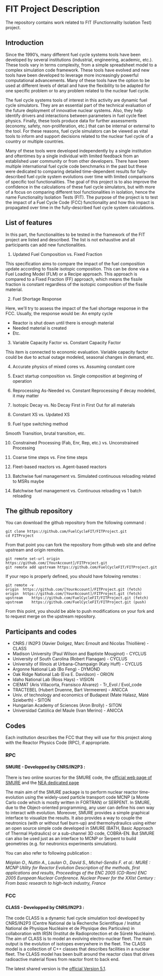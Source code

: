 # FIT Project Description

The repository contains work related to FIT (Functionnality Isolation Test) project.

[//]: # (-------------------------------------------------------------------------------------------------------)
[//]: # (-------------------------------------------------------------------------------------------------------)
## Introduction
[//]: # (-------------------------------------------------------------------------------------------------------)
[//]: # (-------------------------------------------------------------------------------------------------------)

Since the 1990’s, many different fuel cycle systems tools have been developed by several institutions (industrial, engineering, academic, etc.). These tools vary in terms complexity, from a simple spreadsheet model to a complex simulation code framework. These tools have evolved and new tools have been developed to leverage more increasingly powerful computational advancements. Many of these tools have the option to be used at different levels of detail and have the flexibility to be adapted for one specific problem or to any problem related to the nuclear fuel cycle.

The fuel cycle systems tools of interest in this activity are dynamic fuel cycle simulators. They are an essential part of the technical evaluation of the future deployment of innovative nuclear systems. Also, they help identify drivers and interactions between parameters in fuel cycle fleet physics. Finally, these tools produce data for further assessments (economy, safety, non-proliferation, etc.) that can be internal or external to the tool. For these reasons, fuel cycle simulators can be viewed as vital tools to inform and support decisions related to the nuclear fuel cycle of a country or multiple countries.

Many of these tools were developed independently by a single institution and oftentimes by a single individual with limited feedback from an established user community or from other developers. There have been multiple international fuel cycle code benchmarks in the past but these were dedicated to comparing detailed time-dependent results for fully-described fuel cycle system evolutions over time with limited comparisons of specific tool functionalities. The goal of this project is to also improve the confidence in the calculations of these fuel cycle simulators, but with more of a focus on comparing different tool functionalities in isolation, hence the name Functionality Isolation Tests (FIT). The purpose of the project is to test the impact of a Fuel Cycle Code (FCC) functionality and how this impact is propagated over time in the fully-described fuel cycle system calculations.


[//]: # (-------------------------------------------------------------------------------------------------------)
[//]: # (-------------------------------------------------------------------------------------------------------)
## List of features
[//]: # (-------------------------------------------------------------------------------------------------------)
[//]: # (-------------------------------------------------------------------------------------------------------)

In this part, the functionalities to be tested in the framework of the FIT project are listed and described. The list is not exhaustive and all participants can add new functionalities. 

1. Updated Fuel Composition vs. Fixed Fraction

This specification aims to compare the impact of the fuel composition update according to fissile isotopic composition. This can be done via a Fuel Loading Model (FLM) or a Recipe approach. This approach is compared to a Fixed Fraction (FF) approach, which means the fissile fraction is constant regardless of the isotopic composition of the fissile material.

2. Fuel Shortage Response

Here, we'll try to assess the impact of the fuel shortage response in the FCC. Usually, the response would be: 
An empty cycle

- Reactor is shut down until there is enough material
- Needed material is created
- Etc.

3. Variable Capacity Factor vs. Constant Capacity Factor

This item is connected to economic evaluation. Variable capacity factor could be due to actual outage modeled, seasonal changes in demand, etc.

4. Accurate physics of mixed cores vs. Assuming constant core

5. Exact startup composition   vs. Single composition at beginning of operation

6. Reprocessing As-Needed vs. Constant Reprocessing   if decay modeled, it may matter

7. Isotopic Decay vs. No Decay First in First Out for all materials

8. Constant XS vs. Updated XS

9. Fuel type switching method

Smooth Transition, brutal transition, etc.                                 
                                            
10. Constrained Processing (Fab, Enr, Rep, etc.) vs. Unconstrained Processing

11. Coarse time steps   vs. Fine time steps

12. Fleet-based reactors vs. Agent-based reactors

13. Batchwise fuel management vs. Simulated continuous reloading related to MSRs maybe

14. Batchwise fuel management vs. Continuous reloading vs 1 batch reloading

[//]: # (-------------------------------------------------------------------------------------------------------)
[//]: # (-------------------------------------------------------------------------------------------------------)
## The github repository
[//]: # (-------------------------------------------------------------------------------------------------------)
[//]: # (-------------------------------------------------------------------------------------------------------)

You can download the github repository from the following command : 

    git clone https://github.com/FuelCycleFIT/FITProject.git
    cd FITProject

From that point you can fork the repository from github web site and define upstream and origin remotes. 

    git remote set-url origin https://github.com/[YourAccount]/FITProject.git
    git remote add upstream https://github.com/FuelCycleFIT/FITProject.git

If your repo is properly defined, you should have folowing remotes :

    git remote -v
    origin  https://github.com/[YourAccount]/FITProject.git (fetch)
    origin  https://github.com/[YourAccount]/FITProject.git (fetch)
    upstream    https://github.com/FuelCycleFIT/FITProject.git (fetch)
    upstream    https://github.com/FuelCycleFIT/FITProject.git (push)

From this point, you should be able to push modifications on your fork and to request merge on the upstream repository.

[//]: # (-------------------------------------------------------------------------------------------------------)
[//]: # (-------------------------------------------------------------------------------------------------------)
## Participants and codes
[//]: # (-------------------------------------------------------------------------------------------------------)
[//]: # (-------------------------------------------------------------------------------------------------------)

- CNRS / IN2P3 (Xavier Doligez, Marc Ernoult and Nicolas Thiollière) - CLASS
- Madison University (Paul Wilson and Baptiste Mouginot) - CYCLUS
- University of South Carolina (Robert Flanagan) - CYCLUS
- University of Illinois at Urbana-Champaign (Katy Huff) - CYCLUS
- Argonne National Lab (Bo Feng) - DYMOND
- Oak Ridge National Lab (Eva E. Davidson) - ORION
- Idaho National Lab (Ross Hays) - VISION
- CIEMAT (Aris Villacorta, Fransisco Alvarez) - Tr_Evol / Evol_code
- TRACTEBEL (Hubert Druenne, Bart Vermeeren) - ANICCA
- Univ. of technology and economics of Budapest (Mate Halasz, Màté Szieberth) - SITON
- Hungarian Academy of Sciences (Aron Brolly) - SITON
- Universidad Católica del Maule (Ivan Merino) - ANICCA

[//]: # (-------------------------------------------------------------------------------------------------------)
[//]: # (-------------------------------------------------------------------------------------------------------)
## Codes
[//]: # (-------------------------------------------------------------------------------------------------------)
[//]: # (-------------------------------------------------------------------------------------------------------)

Each institution describes the FCC that they will use for this project along with the Reactor Physics Code (RPC), if appropriate.

### RPC

#### SMURE - Developped by CNRS/IN2P3 : 

There is two online sources for the SMURE code, the [official web page of SMURE](http://lpsc.in2p3.fr/MURE/html/SMURE/UserGuide/UserGuide.html) and the [NEA dedicated page](https://www.oecd-nea.org/tools/abstract/detail/nea-1845)

The main aim of the SMURE package is to perform nuclear reactor time-evolution using the widely-used particle transport code MCNP (a Monte Carlo code which is mostly written in FORTRAN) or SERPENT. In SMURE, due to the Object-oriented programming, any user can define his own way to interact with evolution. Moreover, SMURE provides a simple graphical interface to visualize the results. It also provides a way to couple the neutronics (with or without fuel burn-up) and thermohydraulics using either an open source simple code developed in SMURE (BATH, Basic Approach of Thermal Hydraulics) or a sub-channel 3D code, COBRA-EN. But SMURE can also be used just as an interface to MCNP or Serpent to build geometries (e.g. for neutronics experiments simulation).

You can also refer to following publication : 

*Méplan O., Nuttin A., Laulan O., David S., Michel-Sendis F. et al.: MURE : MCNP Utility for Reactor Evolution
Description of the methods, first applications and results, Proceedings of the ENC 2005 (CD-Rom) ENC 2005
European Nuclear Conference. Nuclear Power for the XXIst Century : From basic research to high-tech industry, France*

### FCC

#### CLASS - Developped by CNRS/IN2P3 :

The code CLASS is a dynamic fuel cycle simulation tool developed by CNRS/IN2P3 (Centre National de la Recherche Scientifique / Institut National de Physique Nucléaire et de Physique des Particules) in collaboration with IRSN (Institut de Radioprotection et de Sûreté Nucléaire). The aim of CLASS is to model an evolving electro-nuclear fleet. The main output is the evolution of isotopes everywhere in the fleet.
The CLASS model is a collection of C++ classes that describes facilities in a nuclear fleet. The CLASS model has been built around the reactor class that drives radioactive material flows from reactor front to back end.

The latest shared version is the [official Version 5.1](https://gitlab.in2p3.fr/sens/CLASS/tree/CLASS_V5_Official_Release).
